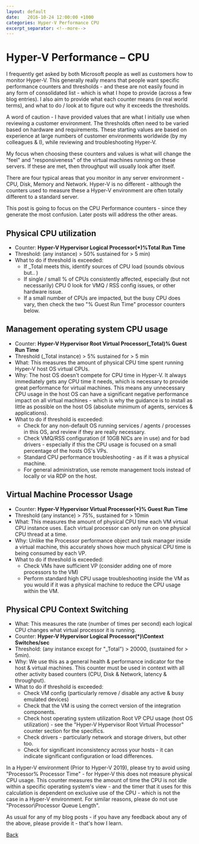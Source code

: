 ```yaml
---
layout: default
date:   2016-10-24 12:00:00 +1000
categories: Hyper-V Performance CPU
excerpt_separator: <!--more-->
---
```

# Hyper-V Performance – CPU

I frequently get asked by both Microsoft people as well as customers how to monitor Hyper-V. This generally really means that people want specific performance counters and thresholds - and these are not easily found in any form of consolidated list - which is what I hope to provide (across a few blog entries). I also aim to provide what each counter means (in real world terms), and what to do / look at to figure out why it exceeds the thresholds.
<!--more-->
A word of caution - I have provided values that are what I initially use when reviewing a customer environment. The thresholds often need to be varied based on hardware and requirements. These starting values are based on experience at large numbers of customer environments worldwide (by my colleagues & I), while reviewing and troubleshooting Hyper-V.

My focus when choosing these counters and values is what will change the "feel" and "responsiveness" of the virtual machines running on these servers. If these are met, then throughput will usually look after itself.

There are four typical areas that you monitor in any server environment - CPU, Disk, Memory and Network. Hyper-V is no different - although the counters used to measure these a Hyper-V environment are often totally different to a standard server.

This post is going to focus on the CPU Performance counters - since they generate the most confusion. Later posts will address the other areas.

## Physical CPU utilization

* Counter: **Hyper-V Hypervisor Logical Processor(*)\%Total Run Time**
* Threshold: (any instance) > 50% sustained for > 5 min)
* What to do if threshold is exceeded:
  * If _Total meets this, identify sources of CPU load (sounds obvious but.. )
  * If single / small % of CPUs consistently affected, especially (but not necessarily) CPU 0 look for VMQ / RSS config issues, or other hardware issue.
  * If a small number of CPUs are impacted, but the busy CPU does vary, then check the two "% Guest Run Time" processor counters below.

## Management operating system CPU usage

* Counter: **Hyper-V Hypervisor Root Virtual Processor(_Total)\% Guest Run Time**
* Threshold (_Total instance) > 5% sustained for > 5 min
* What: This measures the amount of physical CPU time spent running Hyper-V host OS virtual CPUs.
* Why: The host OS doesn't compete for CPU time in Hyper-V. It always immediately gets any CPU time it needs, which is necessary to provide great performance for virtual machines. This means any unnecessary CPU usage in the host OS can have a significant negative performance impact on all virtual machines - which is why the guidance is to install as little as possible on the host OS (absolute minimum of agents, services & applications).
* What to do if threshold is exceeded:
  * Check for any non-default OS running services / agents / processes in this OS, and review if they are really necessary.
  * Check VMQ/RSS configuration (if 10GB NICs are in use) and for bad drivers - especially if this the CPU usage is focused on a small percentage of the hosts OS's VPs.
  * Standard CPU performance troubleshooting - as if it was a physical machine.
  * For general administration, use remote management tools instead of locally or via RDP on the host.

## Virtual Machine Processor Usage

* Counter: **Hyper-V Hypervisor Virtual Processor(*)\% Guest Run Time**
* Threshold (any instance) > 75%, sustained for > 10min
* What: This measures the amount of physical CPU time each VM virtual CPU instance uses. Each virtual processor can only run on one physical CPU thread at a time.
* Why: Unlike the Processor performance object and task manager inside a virtual machine, this accurately shows how much physical CPU time is being consumed by each VP.
* What to do if threshold is exceeded:
  * Check VMs have sufficient VP (consider adding one of more processors to the VM)
  * Perform standard high CPU usage troubleshooting inside the VM as you would if it was a physical machine to reduce the CPU usage within the VM.

## Physical CPU Context Switching

* What: This measures the rate (number of times per second) each logical CPU changes what virtual processor it is running.
* Counter: **Hyper-V Hypervisor Logical Processor(*)\Context Switches/sec**
* Threshold: (any instance except for "_Total") > 20000, (sustained for > 5min).
* Why: We use this as a general health & performance indicator for the host & virtual machines. This counter must be used in context with all other activity based counters (CPU, Disk & Network, latency & throughput).
* What to do if threshold is exceeded:
  * Check VM config (particularly remove / disable any active & busy emulated devices)
  * Check that the VM is using the correct version of the integration components.
  * Check host operating system utilization Root VP CPU usage (host OS utilization) - see the "Hyper-V Hypervisor Root Virtual Processor" counter section for the specifics.
  * Check drivers - particularly network and storage drivers, but other too.
  * Check for significant inconsistency across your hosts - it can indicate significant configuration or load differences.

In a Hyper-V environment (Prior to Hyper-V 2019), please try to avoid using "Processor\% Processor Time" - for Hyper-V this does not measure physical CPU usage. This counter measures the amount of time the CPU is not idle within a specific operating system's view - and the timer that it uses for this calculation is dependent on exclusive use of the CPU - which is not the case in a Hyper-V environment. For similar reasons, please do not use "Processor\Processor Queue Length".

As usual for any of my blog posts - if you have any feedback about any of the above, please provide it - that's how I learn.

[Back](./index.md)
